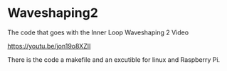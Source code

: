 # Waveshaping2
The code that goes with the Inner Loop Waveshaping 2 Video

https://youtu.be/jon19o8XZII


There is the code a makefile and an excutible for linux and Raspberry Pi.
